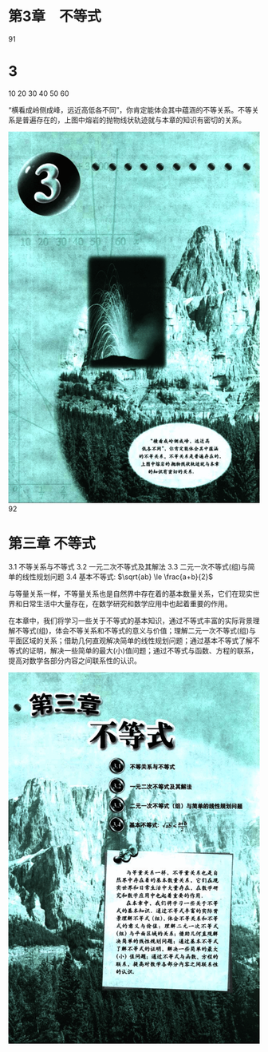 # 第3章　不等式

91

# 3

10 20 30 40 50 60

“横看成岭侧成峰，远近高低各不同”，你肯定能体会其中蕴涵的不等关系。不等关系是普遍存在的，上图中熔岩的抛物线状轨迹就与本章的知识有密切的关系。


![91](../../book/人教版高中数学A版必修5/人教版高中数学A版必修5_91.png)
92

# 第三章 不等式

3.1 不等关系与不等式
3.2 一元二次不等式及其解法
3.3 二元一次不等式(组)与简单的线性规划问题
3.4 基本不等式: $\sqrt{ab} \le \frac{a+b}{2}$

与等量关系一样，不等量关系也是自然界中存在着的基本数量关系，它们在现实世界和日常生活中大量存在，在数学研究和数学应用中也起着重要的作用。

在本章中，我们将学习一些关于不等式的基本知识，通过不等式丰富的实际背景理解不等式(组)，体会不等关系和不等式的意义与价值；理解二元一次不等式(组)与平面区域的关系；借助几何直观解决简单的线性规划问题；通过基本不等式了解不等式的证明，解决一些简单的最大(小)值问题；通过不等式与函数、方程的联系，提高对数学各部分内容之间联系性的认识。


![92](../../book/人教版高中数学A版必修5/人教版高中数学A版必修5_92.png)
